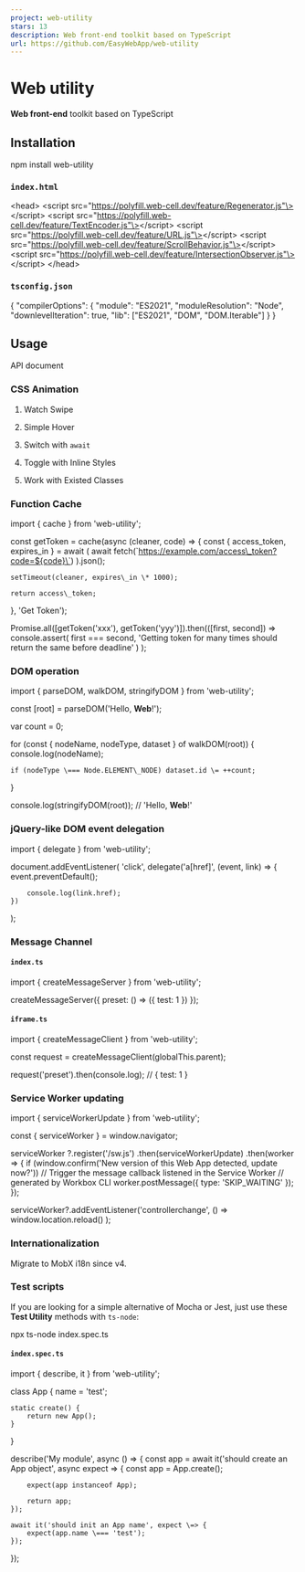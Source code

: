 ```yaml
---
project: web-utility
stars: 13
description: Web front-end toolkit based on TypeScript
url: https://github.com/EasyWebApp/web-utility
---
```


Web utility
===========

**Web front-end** toolkit based on TypeScript

Installation
------------

npm install web-utility

### `index.html`

<head\>
    <script src\="https://polyfill.web-cell.dev/feature/Regenerator.js"\></script\>
    <script src\="https://polyfill.web-cell.dev/feature/TextEncoder.js"\></script\>
    <script src\="https://polyfill.web-cell.dev/feature/URL.js"\></script\>
    <script src\="https://polyfill.web-cell.dev/feature/ScrollBehavior.js"\></script\>
    <script src\="https://polyfill.web-cell.dev/feature/IntersectionObserver.js"\></script\>
</head\>

### `tsconfig.json`

{
    "compilerOptions": {
        "module": "ES2021",
        "moduleResolution": "Node",
        "downlevelIteration": true,
        "lib": \["ES2021", "DOM", "DOM.Iterable"\]
    }
}

Usage
-----

API document

### CSS Animation

1.  Watch Swipe
    
2.  Simple Hover
    
3.  Switch with `await`
    
4.  Toggle with Inline Styles
    
5.  Work with Existed Classes
    

### Function Cache

import { cache } from 'web-utility';

const getToken \= cache(async (cleaner, code) \=> {
    const { access\_token, expires\_in } \= await (
        await fetch(\`https://example.com/access\_token?code=${code}\`)
    ).json();

    setTimeout(cleaner, expires\_in \* 1000);

    return access\_token;
}, 'Get Token');

Promise.all(\[getToken('xxx'), getToken('yyy')\]).then((\[first, second\]) \=>
    console.assert(
        first \=== second,
        'Getting token for many times should return the same before deadline'
    )
);

### DOM operation

import { parseDOM, walkDOM, stringifyDOM } from 'web-utility';

const \[root\] \= parseDOM('<a>Hello, <b>Web</b>!</a>');

var count \= 0;

for (const { nodeName, nodeType, dataset } of walkDOM(root)) {
    console.log(nodeName);

    if (nodeType \=== Node.ELEMENT\_NODE) dataset.id \= ++count;
}

console.log(stringifyDOM(root)); // '<a data-id="1">Hello, <b data-id="2">Web</b>!</a>'

### jQuery-like DOM event delegation

import { delegate } from 'web-utility';

document.addEventListener(
    'click',
    delegate('a\[href\]', (event, link) \=> {
        event.preventDefault();

        console.log(link.href);
    })
);

### Message Channel

#### `index.ts`

import { createMessageServer } from 'web-utility';

createMessageServer({
    preset: () \=> ({ test: 1 })
});

#### `iframe.ts`

import { createMessageClient } from 'web-utility';

const request \= createMessageClient(globalThis.parent);

request('preset').then(console.log); // { test: 1 }

### Service Worker updating

import { serviceWorkerUpdate } from 'web-utility';

const { serviceWorker } \= window.navigator;

serviceWorker
    ?.register('/sw.js')
    .then(serviceWorkerUpdate)
    .then(worker \=> {
        if (window.confirm('New version of this Web App detected, update now?'))
            // Trigger the message callback listened in the Service Worker
            // generated by Workbox CLI
            worker.postMessage({ type: 'SKIP\_WAITING' });
    });

serviceWorker?.addEventListener('controllerchange', () \=>
    window.location.reload()
);

### Internationalization

Migrate to MobX i18n since v4.

### Test scripts

If you are looking for a simple alternative of Mocha or Jest, just use these **Test Utility** methods with `ts-node`:

npx ts-node index.spec.ts

#### `index.spec.ts`

import { describe, it } from 'web-utility';

class App {
    name \= 'test';

    static create() {
        return new App();
    }
}

describe('My module', async () \=> {
    const app \= await it('should create an App object', async expect \=> {
        const app \= App.create();

        expect(app instanceof App);

        return app;
    });

    await it('should init an App name', expect \=> {
        expect(app.name \=== 'test');
    });
});
